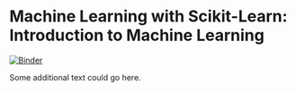 # Machine Learning with Scikit-Learn: Introduction to Machine Learning

[![Binder](https://mybinder.org/badge.svg)](https://mybinder.org/v2/gh/oreillymedia/binder-experiment/master?filepath=index.ipynb)

Some additional text could go here.
